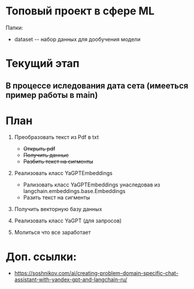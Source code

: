 # Топовый проект в сфере ML
Папки:
- dataset -- набор данных для дообучения модели

# Текущий этап
## В процессе иследования дата сета (имееться пример работы в main)

# План
1. Преобразовать текст из Pdf в txt
    - ~~Открыть pdf~~
    - ~~Получить данные~~
    - ~~Разбить текст на сигменты~~

2. Реализовать класс YaGPTEmbeddings
    - Рализовать класс YaGPTEmbeddings унаследовав из langchain.embeddings.base.Embeddings
    - Разить текст на сигменты

3. Получить векторную базу данных
4. Реализовать класс YaGPT (для запросов)
5. Молиться что все заработает

# Доп. ссылки:
- https://soshnikov.com/ai/creating-problem-domain-specific-chat-assistant-with-yandex-gpt-and-langchain-ru/